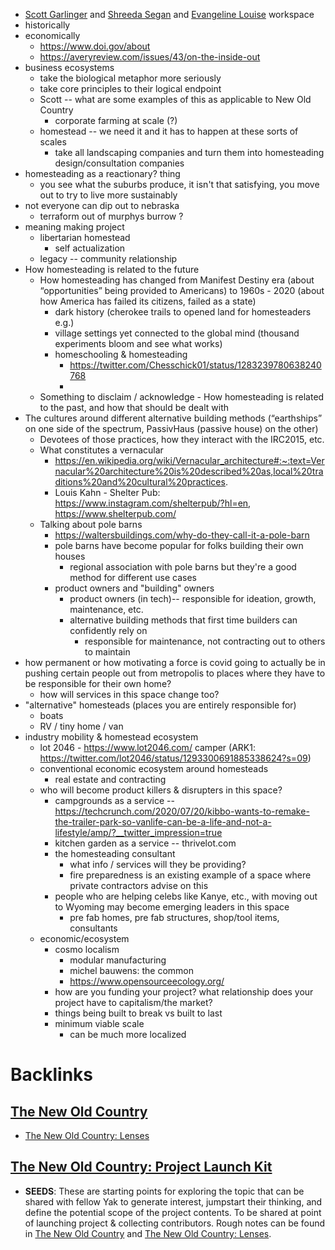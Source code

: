 - [Scott Garlinger](<Scott Garlinger.md>) and [Shreeda Segan](<Shreeda Segan.md>) and [Evangeline Louise](<Evangeline Louise.md>) workspace 
- historically  
- economically
    - https://www.doi.gov/about
    - https://averyreview.com/issues/43/on-the-inside-out 
- business ecosystems
    - take the biological metaphor more seriously 
    - take core principles to their logical endpoint 
    - Scott -- what are some examples of this as applicable to New Old Country 
        - corporate farming at scale (?) 
    - homestead -- we need it and it has to happen at these sorts of scales
        - take all landscaping companies and turn them into homesteading design/consultation companies  
- homesteading as a reactionary? thing 
    - you see what the suburbs produce, it isn't that satisfying, you move out to try to live more sustainably 
- not everyone can dip out to nebraska 
    - terraform out of murphys burrow ? 
- meaning making project 
    - libertarian homestead
        - self actualization 
    - legacy -- community relationship
- How homesteading is related to the future
    - How homesteading has changed from Manifest Destiny era (about “opportunities” being provided to Americans) to 1960s - 2020 (about how America has failed its citizens, failed as a state)
        - dark history (cherokee trails to opened land for homesteaders e.g.) 
        - village settings yet connected to the global mind (thousand experiments bloom and see what works)
        - homeschooling & homesteading
            - https://twitter.com/Chesschick01/status/1283239780638240768
            - 
    - Something to disclaim / acknowledge - How homesteading is related to the past, and how that should be dealt with
- The cultures around different alternative building methods (“earthships” on one side of the spectrum, PassivHaus (passive house) on the other)
    - Devotees of those practices, how they interact with the IRC2015, etc.
    - What constitutes a vernacular
        - https://en.wikipedia.org/wiki/Vernacular_architecture#:~:text=Vernacular%20architecture%20is%20described%20as,local%20traditions%20and%20cultural%20practices.
        - Louis Kahn - Shelter Pub: https://www.instagram.com/shelterpub/?hl=en, https://www.shelterpub.com/
    - Talking about pole barns
        - https://waltersbuildings.com/why-do-they-call-it-a-pole-barn
        - pole barns have become popular for folks building their own houses 
            - regional association with pole barns but they're a good method for different use cases 
        - product owners and "building" owners 
            - product owners (in tech)-- responsible for ideation, growth, maintenance, etc. 
            - alternative building methods that first time builders can confidently rely on 
                - responsible for maintenance, not contracting out to others to maintain 
- how permanent or how motivating a force is covid going to actually be in pushing certain people out from metropolis to places where they have to be responsible for their own home? 
    - how will services in this space change too? 
- "alternative" homesteads (places you are entirely responsible for)
    - boats 
    - RV / tiny home / van 
- industry mobility  & homestead ecosystem 
    - lot 2046 - https://www.lot2046.com/ camper (ARK1: https://twitter.com/lot2046/status/1293300691885338624?s=09)
    - conventional economic ecosystem around homesteads
        -  real estate and contracting 
    - who will become product killers & disrupters in this space? 
        - campgrounds as a service -- https://techcrunch.com/2020/07/20/kibbo-wants-to-remake-the-trailer-park-so-vanlife-can-be-a-life-and-not-a-lifestyle/amp/?__twitter_impression=true
        - kitchen garden as a service -- thrivelot.com 
        - the homesteading consultant 
            - what info / services will they be providing? 
            - fire preparedness is an existing example of a space where private contractors advise on this 
        - people who are helping celebs like Kanye, etc., with moving out to Wyoming may become emerging leaders in this space
            - pre fab homes, pre fab structures, shop/tool items, consultants 
    - economic/ecosystem 
        - cosmo localism 
            - modular manufacturing 
            - michel bauwens: the common 
            - https://www.opensourceecology.org/ 
        - how are you funding your project? what relationship does your project have to capitalism/the market?
        - things being built to break vs built to last 
        - minimum viable scale 
            - can be much more localized 

# Backlinks
## [The New Old Country](<The New Old Country.md>)
- [The New Old Country: Lenses](<The New Old Country: Lenses.md>)

## [The New Old Country: Project Launch Kit](<The New Old Country: Project Launch Kit.md>)
- **SEEDS**: These are starting points for exploring the topic that can be shared with fellow Yak to generate interest, jumpstart their thinking, and define the potential scope of the project contents. To be shared at point of launching project & collecting contributors. Rough notes can be found in [The New Old Country](<The New Old Country.md>) and [The New Old Country: Lenses](<The New Old Country: Lenses.md>).

